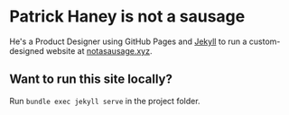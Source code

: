 # Patrick Haney is not a sausage #

He's a Product Designer using GitHub Pages and [Jekyll](http://jekyllrb.com/ "Jekyll") to run a custom-designed website at [notasausage.xyz](https://notasausage.xyz).

## Want to run this site locally? ##

Run `bundle exec jekyll serve` in the project folder.
